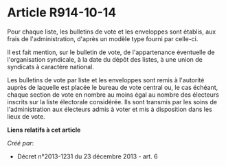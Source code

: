 # Article R914-10-14

Pour chaque liste, les bulletins de vote et les enveloppes sont établis, aux frais de l'administration, d'après un modèle
type fourni par celle-ci. 

Il est fait mention, sur le bulletin de vote, de l'appartenance éventuelle de l'organisation syndicale, à la date du dépôt
des listes, à une union de syndicats à caractère national. 

Les bulletins de vote par liste et les enveloppes sont remis à l'autorité auprès de laquelle est placée le bureau de vote
central ou, le cas échéant, chaque section de vote en nombre au moins égal au nombre des électeurs inscrits sur la liste
électorale considérée. Ils sont transmis par les soins de l'administration aux électeurs admis à voter et mis à disposition
dans les lieux de vote.

**Liens relatifs à cet article**

_Créé par_:

  - Décret n°2013-1231 du 23 décembre 2013 - art. 6
